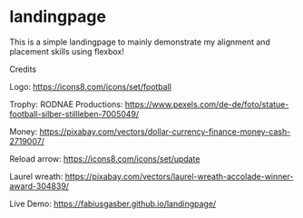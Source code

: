 # landingpage

This is a simple landingpage to mainly demonstrate my alignment and placement skills using flexbox!

Credits

Logo: https://icons8.com/icons/set/football

Trophy: RODNAE Productions: https://www.pexels.com/de-de/foto/statue-football-silber-stillleben-7005049/

Money: https://pixabay.com/vectors/dollar-currency-finance-money-cash-2719007/

Reload arrow: https://icons8.com/icons/set/update

Laurel wreath: https://pixabay.com/vectors/laurel-wreath-accolade-winner-award-304839/

Live Demo: https://fabiusgasber.github.io/landingpage/